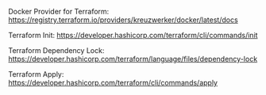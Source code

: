 Docker Provider for Terraform:  https://registry.terraform.io/providers/kreuzwerker/docker/latest/docs

Terraform Init:  https://developer.hashicorp.com/terraform/cli/commands/init

Terraform Dependency Lock:  https://developer.hashicorp.com/terraform/language/files/dependency-lock

Terraform Apply:  https://developer.hashicorp.com/terraform/cli/commands/apply

